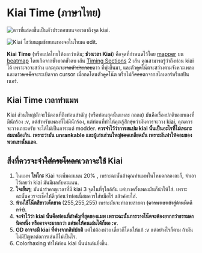 Kiai Time (ภาษาไทย)
====================

![ดาวที่แสดงขึ้นเป็นตัวประกอบบนจอเวลาถึงจุด kiai.](img/Kiai_Time_test.jpg "ดาวที่แสดงขึ้นเป็นตัวประกอบบนจอเวลาถึงจุด kiai.")

![Kiai โชว์บนมุมซ้ายบนของจอในโหมด edit.](img/Kiai_Time_edit.jpg "Kiai โชว์บนมุมซ้ายบนของจอในโหมด edit.")

**Kiai Time** (หรือแปลไทยให้งงกว่าเดิม; **ช่วงเวลา Kiai**) คือจุดที่กำหนดไว้โดย [mapper](/wiki/Glossary) บน [beatmap](/wiki/Beatmaps) โดยเกิดจาก<s>ขั้วบวกขั้วลบ</s> เส้น [Timing Sections](/wiki/Beatmap_Editor/Timing) 2 เส้น คุณสามารถรู้ว่าถึงท่อน kiai ได้ เพราะจอจะสว่าง และคุณจะ<s>เจอตัวประกอบ</s>ดาว ที่พุ่งขึ้นมา, และตัว<s>ดูด</s>โน๊ตจะสว่างตามจังหวะเพลง และดาว<s>นาเม็ก</s>จะระเบิดจาก cursor เมื่อกดโดนตัว<s>ดูด</s>โน๊ต หรือไม่ก็<s>สอบ</s>ตกจากสไลเดอร์หรือสปินเนอร์.

Kiai Time เวลาทำแมพ
-------------------

Kiai ส่วนใหญ่มักจะใช้ตอนที่ถึงท่อนสำตัญ (หรือท่อนฮุคนั่นแหละ ถถถถ) มันคือเรื่องปกติของเพลงที่มีนักร้อง :v, แต่สำหรับเพลงที่ไม่มีนักร้อง, แต่ท่อนที่ทำให้คุณรู้สึก<s>อุ่น</s>ว่ามันควรจะวาง kiai, คุณควรจะวางเถอะครับ จะได้ไม่เป็นภาระแต่ modder. **ควรจำไว้ว่าการสแปม kiai นั้นเป็นอะไรที่ไม่เหมาะสมเหลือเกิน. เพราะว่ามัน unrankable และผู้เล่นส่วนใหญ่<s>ชอบ</s>เกลียดมัน เพราะมันทำให้คอมของพวกเขานั้นแลค.**

สิ่งที่ควรจะจำ<s>ใส่กระโหลก</s>เวลาจะใช้ Kiai
---------------------------------------------

1.  ในแมพ **ไทโกะ** Kiai จะเพิ่มคะแนน 20% , เพราะฉะนั้นถ้าคุณทำแมพในโหมดกลองละก็, จำเอาไว้เลยว่า kiai มันมีผลกับคะแนน.
2.  **ใจเย็นๆ**; มันน่ารำคาญเวลาที่มี kiai 3 จุดในที่ๆใกล้กัน แต่บางครั้งเพลงมันก็น่าให้ใส่. เพราะฉะนั้นควรจะเช็คให้ดีๆก่อนว่าท่อนนี้สมควรใส่หมือไร่ แล้วค่อยใส่.
3.  **ห้ามใช้โน๊ตสีขาวเด็ดขาด** (255,255,255) เพราะมันจะทำลายสายตา <s>(ควรพาเขาเข้าสู่ด้านมืดดีกว่า)</s>.
4.  **จงจำไว้ว่า kiai นั้นคือท่อนที่สำคัญที่สุดของแมพ เพราะฉะนั้่นการวางโน๊ตจะต้องยากกว่าธรรมดานิดหนึ่ง หรืออาจจะมากกว่า แต่ขอให้คนเล่นได้ก็พอ :v**.
5.  **GD อาจจะมี kiai ที่ต่างจากดิฟปกติ** แต่ไม่ต้องห่วง เดี๋ยวก็โดนให้แก้ :v แต่อย่างไรก็ตาม ถ้ามันไม่มีปัญหาต่อการเล่นก็ไม่เป็นไร.
6.  Colorhaxing ทำให้ท่อน kiai นั้นน่าเล่นยิ่งขึ้น.
